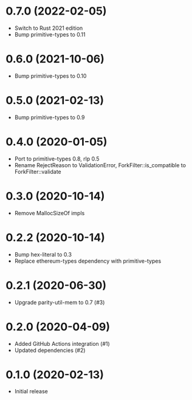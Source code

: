 # 0.7.0 (2022-02-05)
* Switch to Rust 2021 edition
* Bump primitive-types to 0.11

# 0.6.0 (2021-10-06)
* Bump primitive-types to 0.10

# 0.5.0 (2021-02-13)
* Bump primitive-types to 0.9

# 0.4.0 (2020-01-05)
* Port to primitive-types 0.8, rlp 0.5
* Rename RejectReason to ValidationError, ForkFilter::is_compatible to ForkFilter::validate

# 0.3.0 (2020-10-14)
* Remove MallocSizeOf impls

# 0.2.2 (2020-10-14)
* Bump hex-literal to 0.3
* Replace ethereum-types dependency with primitive-types

# 0.2.1 (2020-06-30)
* Upgrade parity-util-mem to 0.7 (#3)

# 0.2.0 (2020-04-09)
* Added GitHub Actions integration (#1)
* Updated dependencies (#2)

# 0.1.0 (2020-02-13)
* Initial release
